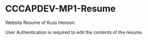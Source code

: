 # CCCAPDEV-MP1-Resume
 Website Resume of Russ Henson.

User Authentication is required to edit the contents of the resume.
